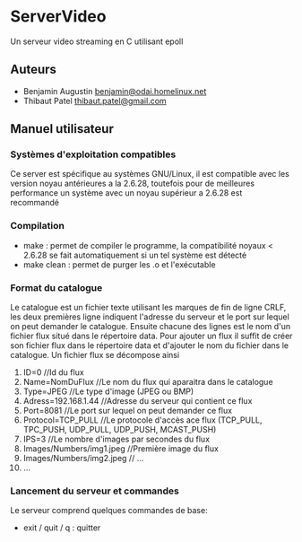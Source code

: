 ServerVideo
=============

Un serveur video streaming en C utilisant epoll

Auteurs
-------
* Benjamin Augustin <benjamin@odai.homelinux.net>
* Thibaut Patel <thibaut.patel@gmail.com>

Manuel utilisateur
------------------

### Systèmes d'exploitation compatibles
Ce server est spécifique au systèmes GNU/Linux, il est compatible avec les version noyau antérieures a la 2.6.28,
toutefois pour de meilleures performance un système avec un noyau supérieur a 2.6.28 est recommandé

### Compilation
* make : permet de compiler le programme, la compatibilité noyaux < 2.6.28 se fait automatiquement si un tel système est détecté
* make clean : permet de purger les .o et l'exécutable

### Format du catalogue
Le catalogue est un fichier texte utilisant les marques de fin de ligne CRLF,
les deux premières ligne indiquent l'adresse du serveur et le port sur lequel on peut demander le catalogue. Ensuite chacune des lignes est le nom d'un fichier flux situé dans le répertoire data.
Pour ajouter un flux il suffit de créer son fichier flux dans le répertoire data et d'ajouter le nom du fichier dans le catalogue.
Un fichier flux se décompose ainsi
1. ID=0 //Id du flux
2. Name=NomDuFlux //Le nom du flux qui aparaitra dans le catalogue
3. Type=JPEG //Le type d'image (JPEG ou BMP)
4. Adress=192.168.1.44 //Adresse du serveur qui contient ce flux
5. Port=8081 //Le port sur lequel on peut demander ce flux
6. Protocol=TCP_PULL //Le protocole d'accès ace flux (TCP_PULL, TPC_PUSH, UDP_PULL, UDP_PUSH, MCAST_PUSH)
7. IPS=3 //Le nombre d'images par secondes du flux
8. Images/Numbers/img1.jpeg //Première image du flux
9. Images/Numbers/img2.jpeg // ...
10. ...
### Lancement du serveur et commandes
Le serveur comprend quelques commandes de base: 
* exit / quit / q : quitter
